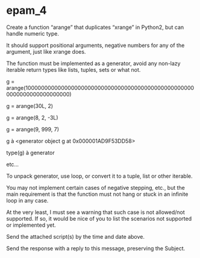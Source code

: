 # epam_4
Create a function “arange” that duplicates “xrange” in Python2, but can handle <long> numeric type.

It should  support positional arguments, negative numbers for any of the argument, just like xrange does.

The function must be implemented as a generator, avoid any non-lazy iterable return types like lists, tuples, sets or what not.

g = arange(1000000000000000000000000000000000000000000000000000000000000000000000)

g = arange(30L, 2)

g = arange(8, 2, -3L)

g = arange(9, 999, 7)

g à <generator object g at 0x000001AD9F53DD58>

type(g) à generator

etc…

 

To unpack generator, use <for _ in gen> loop, or convert it to a tuple, list or other iterable.

You may not implement certain cases of negative stepping, etc., but the main requirement is that the function must not hang or stuck in an infinite loop in any case.

At the very least, I must see a warning that such case is not allowed/not supported. If so, it would be nice of you to list the scenarios not supported or implemented yet.

 

Send the attached script(s) by the time and date above.

Send the response with a reply to this message, preserving the Subject.
